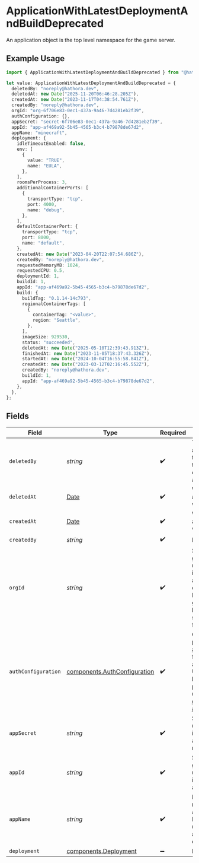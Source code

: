 # ApplicationWithLatestDeploymentAndBuildDeprecated

An application object is the top level namespace for the game server.

## Example Usage

```typescript
import { ApplicationWithLatestDeploymentAndBuildDeprecated } from "@hathora/cloud-sdk-typescript/models/components";

let value: ApplicationWithLatestDeploymentAndBuildDeprecated = {
  deletedBy: "noreply@hathora.dev",
  deletedAt: new Date("2025-11-20T06:46:28.205Z"),
  createdAt: new Date("2023-11-17T04:38:54.761Z"),
  createdBy: "noreply@hathora.dev",
  orgId: "org-6f706e83-0ec1-437a-9a46-7d4281eb2f39",
  authConfiguration: {},
  appSecret: "secret-6f706e83-0ec1-437a-9a46-7d4281eb2f39",
  appId: "app-af469a92-5b45-4565-b3c4-b79878de67d2",
  appName: "minecraft",
  deployment: {
    idleTimeoutEnabled: false,
    env: [
      {
        value: "TRUE",
        name: "EULA",
      },
    ],
    roomsPerProcess: 3,
    additionalContainerPorts: [
      {
        transportType: "tcp",
        port: 4000,
        name: "debug",
      },
    ],
    defaultContainerPort: {
      transportType: "tcp",
      port: 8000,
      name: "default",
    },
    createdAt: new Date("2023-04-20T22:07:54.686Z"),
    createdBy: "noreply@hathora.dev",
    requestedMemoryMB: 1024,
    requestedCPU: 0.5,
    deploymentId: 1,
    buildId: 1,
    appId: "app-af469a92-5b45-4565-b3c4-b79878de67d2",
    build: {
      buildTag: "0.1.14-14c793",
      regionalContainerTags: [
        {
          containerTag: "<value>",
          region: "Seattle",
        },
      ],
      imageSize: 929530,
      status: "succeeded",
      deletedAt: new Date("2025-05-10T12:39:43.913Z"),
      finishedAt: new Date("2023-11-05T18:37:43.326Z"),
      startedAt: new Date("2024-10-04T16:55:58.841Z"),
      createdAt: new Date("2023-03-12T02:16:45.552Z"),
      createdBy: "noreply@hathora.dev",
      buildId: 1,
      appId: "app-af469a92-5b45-4565-b3c4-b79878de67d2",
    },
  },
};
```

## Fields

| Field                                                                                                                                                                                                                                                                                     | Type                                                                                                                                                                                                                                                                                      | Required                                                                                                                                                                                                                                                                                  | Description                                                                                                                                                                                                                                                                               | Example                                                                                                                                                                                                                                                                                   |
| ----------------------------------------------------------------------------------------------------------------------------------------------------------------------------------------------------------------------------------------------------------------------------------------- | ----------------------------------------------------------------------------------------------------------------------------------------------------------------------------------------------------------------------------------------------------------------------------------------- | ----------------------------------------------------------------------------------------------------------------------------------------------------------------------------------------------------------------------------------------------------------------------------------------- | ----------------------------------------------------------------------------------------------------------------------------------------------------------------------------------------------------------------------------------------------------------------------------------------- | ----------------------------------------------------------------------------------------------------------------------------------------------------------------------------------------------------------------------------------------------------------------------------------------- |
| `deletedBy`                                                                                                                                                                                                                                                                               | *string*                                                                                                                                                                                                                                                                                  | :heavy_check_mark:                                                                                                                                                                                                                                                                        | The email address or token id for the user that deleted the application.                                                                                                                                                                                                                  | noreply@hathora.dev                                                                                                                                                                                                                                                                       |
| `deletedAt`                                                                                                                                                                                                                                                                               | [Date](https://developer.mozilla.org/en-US/docs/Web/JavaScript/Reference/Global_Objects/Date)                                                                                                                                                                                             | :heavy_check_mark:                                                                                                                                                                                                                                                                        | When the application was deleted.                                                                                                                                                                                                                                                         |                                                                                                                                                                                                                                                                                           |
| `createdAt`                                                                                                                                                                                                                                                                               | [Date](https://developer.mozilla.org/en-US/docs/Web/JavaScript/Reference/Global_Objects/Date)                                                                                                                                                                                             | :heavy_check_mark:                                                                                                                                                                                                                                                                        | When the application was created.                                                                                                                                                                                                                                                         |                                                                                                                                                                                                                                                                                           |
| `createdBy`                                                                                                                                                                                                                                                                               | *string*                                                                                                                                                                                                                                                                                  | :heavy_check_mark:                                                                                                                                                                                                                                                                        | N/A                                                                                                                                                                                                                                                                                       | noreply@hathora.dev                                                                                                                                                                                                                                                                       |
| `orgId`                                                                                                                                                                                                                                                                                   | *string*                                                                                                                                                                                                                                                                                  | :heavy_check_mark:                                                                                                                                                                                                                                                                        | System generated unique identifier for an organization. Not guaranteed to have a specific format.                                                                                                                                                                                         | org-6f706e83-0ec1-437a-9a46-7d4281eb2f39                                                                                                                                                                                                                                                  |
| `authConfiguration`                                                                                                                                                                                                                                                                       | [components.AuthConfiguration](../../models/components/authconfiguration.md)                                                                                                                                                                                                              | :heavy_check_mark:                                                                                                                                                                                                                                                                        | Configure [player authentication](https://hathora.dev/docs/lobbies-and-matchmaking/auth-service) for your application. Use Hathora's built-in auth providers or use your own [custom authentication](https://hathora.dev/docs/lobbies-and-matchmaking/auth-service#custom-auth-provider). |                                                                                                                                                                                                                                                                                           |
| `appSecret`                                                                                                                                                                                                                                                                               | *string*                                                                                                                                                                                                                                                                                  | :heavy_check_mark:                                                                                                                                                                                                                                                                        | Secret that is used for identity and access management.                                                                                                                                                                                                                                   | secret-6f706e83-0ec1-437a-9a46-7d4281eb2f39                                                                                                                                                                                                                                               |
| `appId`                                                                                                                                                                                                                                                                                   | *string*                                                                                                                                                                                                                                                                                  | :heavy_check_mark:                                                                                                                                                                                                                                                                        | System generated unique identifier for an application.                                                                                                                                                                                                                                    | app-af469a92-5b45-4565-b3c4-b79878de67d2                                                                                                                                                                                                                                                  |
| `appName`                                                                                                                                                                                                                                                                                 | *string*                                                                                                                                                                                                                                                                                  | :heavy_check_mark:                                                                                                                                                                                                                                                                        | Readable name for an application. Must be unique within an organization.                                                                                                                                                                                                                  | minecraft                                                                                                                                                                                                                                                                                 |
| `deployment`                                                                                                                                                                                                                                                                              | [components.Deployment](../../models/components/deployment.md)                                                                                                                                                                                                                            | :heavy_minus_sign:                                                                                                                                                                                                                                                                        | N/A                                                                                                                                                                                                                                                                                       |                                                                                                                                                                                                                                                                                           |